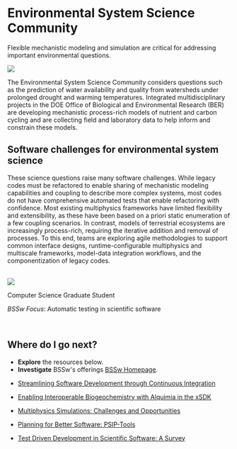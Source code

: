 # Environmental System Science Community

Flexible mechanistic modeling and simulation are critical for addressing important environmental questions.

<img src='https://github.com/betterscientificsoftware/images/raw/master/use-case-meander.png' class='logo' />  

The Environmental System Science Community considers questions such as the prediction of water availability and quality from watersheds under prolonged drought and warming temperatures. Integrated multidisciplinary projects in the DOE Office of Biological and Environmental Research (BER) are developing mechanistic process-rich models of nutrient and carbon cycling and are collecting field and laboratory data to help inform and constrain these models.  

## Software challenges for environmental system science
These science questions raise many software challenges.  While legacy codes must be refactored to enable sharing of mechanistic modeling capabilities and coupling to describe more complex systems, most codes do not have comprehensive automated tests that enable refactoring  with confidence.  Most existing multiphysics frameworks have limited flexibility and extensibility, as these have been based on a priori static enumeration of a few coupling scenarios.  In contrast, models of terrestrial ecosystems are increasingly process-rich, requiring the iterative addition and removal of processes. To this end, teams are exploring agile methodologies to support common interface designs, runtime-configurable multiphysics and multiscale frameworks, model-data integration workflows, and the componentization of legacy codes.

<br>

<div class='fellow'>
<div class='img_div'>
  <img src='https://github.com/betterscientificsoftware/images/raw/master/use-case-meander.png' class='logo' /> 
</div>  

<div class='short_bio'>
  <p>Computer Science Graduate Student</p>
  <p><i>BSSw Focus</i>: Automatic testing in scientific software</p>
</div>  
</div>

<br>

## Where do I go next?
- **Explore** the resources below.
- **Investigate**  BSSw's offerings [BSSw Homepage](https://bssw.io).

<!--
Featured resources for the Environmental System Science Community.
Edit this list to change resources that appear on the front-end site.
-->

* [Streamlining Software Development through Continuous Integration](../../Articles/Blog/StreamliningSwDevptThroughContinuousIntegration.md )

* [Enabling Interoperable Biogeochemistry with Alquimia in the xSDK](../../CuratedContent/EnablingInteroperableBiogeochemistryWithAlquimia.md)

* [Multiphysics Simulations: Challenges and Opportunities](../../CuratedContent/MultiphysicsSimulationsChallengesAndOpportunities.md)

* [Planning for Better Software: PSIP-Tools](../../CuratedContent/PlanningUsingPSIPs.md)

* [Test Driven Development in Scientific Software: A Survey](../../CuratedContent/TestDrivenDevptInScientificSwASurvey.md)

<!---
Publish: yes
--->
